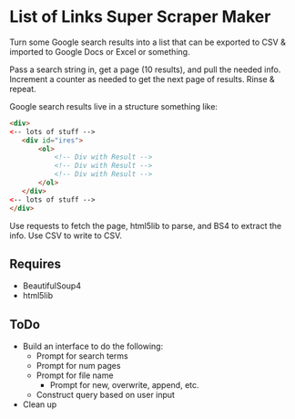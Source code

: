 # List of Links Super Scraper Maker

Turn some Google search results into a list that can be exported to CSV &
imported to Google Docs or Excel or something. 

Pass a search string in, get a page (10 results), and pull the needed info. 
Increment a counter as needed to get the next page of results. Rinse & repeat.
 
 Google search results live in a structure something like:
 
 ```html
<div>
<-- lots of stuff -->
    <div id="ires">
        <ol>
            <!-- Div with Result -->
            <!-- Div with Result -->
            <!-- Div with Result -->
        </ol>
    </div>
<-- lots of stuff -->
</div>
```

Use requests to fetch the page, html5lib to parse, and BS4 to extract the info.
Use CSV to write to CSV.

## Requires 
- BeautifulSoup4
- html5lib

## ToDo 
- Build an interface to do the following:
    - Prompt for search terms
    - Prompt for num pages
    - Prompt for file name
        - Prompt for new, overwrite, append, etc.
    - Construct query based on user input
- Clean up


